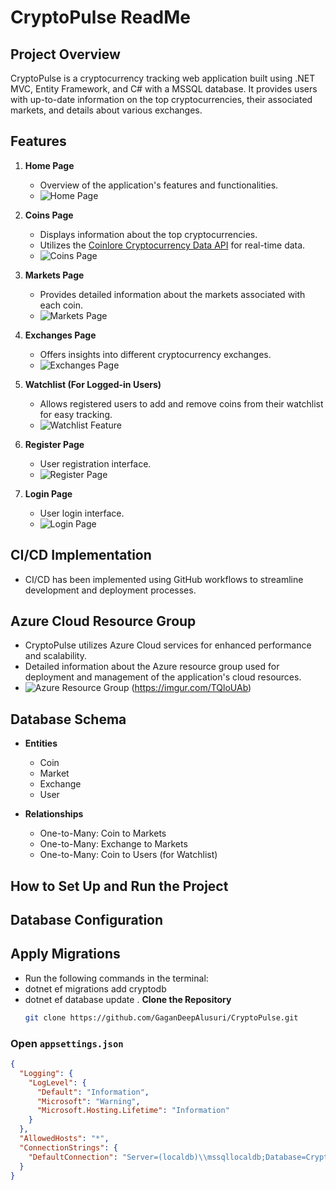 # CryptoPulse ReadMe

## Project Overview

CryptoPulse is a cryptocurrency tracking web application built using .NET MVC, Entity Framework, and C# with a MSSQL database. It provides users with up-to-date information on the top cryptocurrencies, their associated markets, and details about various exchanges.

## Features

1. **Home Page**
   - Overview of the application's features and functionalities.
   - ![Home Page](https://imgur.com/3wdsiWS)

2. **Coins Page**
   - Displays information about the top cryptocurrencies.
   - Utilizes the [Coinlore Cryptocurrency Data API](https://www.coinlore.com/cryptocurrency-data-api) for real-time data.
   - ![Coins Page](https://imgur.com/taWrpxV)

3. **Markets Page**
   - Provides detailed information about the markets associated with each coin.
   - ![Markets Page](https://imgur.com/91pUFvd)

4. **Exchanges Page**
   - Offers insights into different cryptocurrency exchanges.
   - ![Exchanges Page](https://imgur.com/3ckhBwb)

5. **Watchlist (For Logged-in Users)**
   - Allows registered users to add and remove coins from their watchlist for easy tracking.
   - ![Watchlist Feature](https://imgur.com/p83K6Os)

6. **Register Page**
   - User registration interface.
   - ![Register Page](https://imgur.com/OKgf8t8)

7. **Login Page**
   - User login interface.
   - ![Login Page](https://imgur.com/GvYzToh)

## CI/CD Implementation
- CI/CD has been implemented using GitHub workflows to streamline development and deployment processes.

## Azure Cloud Resource Group

- CryptoPulse utilizes Azure Cloud services for enhanced performance and scalability.
- Detailed information about the Azure resource group used for deployment and management of the application's cloud resources.
- ![Azure Resource Group](https://imgur.com/F4IoJR1) (https://imgur.com/TQloUAb)
## Database Schema

- **Entities**
  - Coin
  - Market
  - Exchange
  - User

- **Relationships**
  - One-to-Many: Coin to Markets
  - One-to-Many: Exchange to Markets
  - One-to-Many: Coin to Users (for Watchlist)

## How to Set Up and Run the Project
## Database Configuration
## Apply Migrations
- Run the following commands in the terminal:
- dotnet ef migrations add cryptodb
- dotnet ef database update
. **Clone the Repository**
   ```bash
   git clone https://github.com/GaganDeepAlusuri/CryptoPulse.git

### Open `appsettings.json`

```json
{
  "Logging": {
    "LogLevel": {
      "Default": "Information",
      "Microsoft": "Warning",
      "Microsoft.Hosting.Lifetime": "Information"
    }
  },
  "AllowedHosts": "*",
  "ConnectionStrings": {
    "DefaultConnection": "Server=(localdb)\\mssqllocaldb;Database=CryptoPulseDb;Trusted_Connection=True;MultipleActiveResultSets=true"
  }
}
